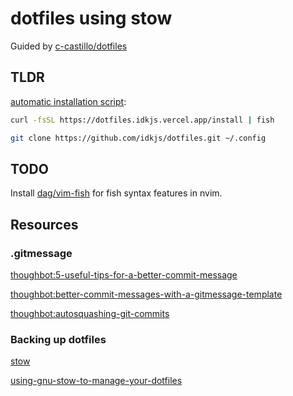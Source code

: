 # dotfiles using stow

Guided by [c-castillo/dotfiles](https://github.com/c-castillo/dotfiles)

## TLDR

[automatic installation script](https://dm.idkjs.vercel.app/install):

```bash
curl -fsSL https://dotfiles.idkjs.vercel.app/install | fish
```
```bash
git clone https://github.com/idkjs/dotfiles.git ~/.config
```

## TODO

Install [dag/vim-fish](https://github.com/dag/vim-fish) for fish syntax features in nvim.


## Resources

### .gitmessage

[thoughbot:5-useful-tips-for-a-better-commit-message](https://thoughtbot.com/blog/5-useful-tips-for-a-better-commit-message)

[thoughbot:better-commit-messages-with-a-gitmessage-template](https://thoughtbot.com/blog/better-commit-messages-with-a-gitmessage-template)

[thoughbot:autosquashing-git-commits](https://thoughtbot.com/blog/autosquashing-git-commits)


### Backing up dotfiles

[stow](https://www.gnu.org/software/stow/)

[using-gnu-stow-to-manage-your-dotfiles](http://brandon.invergo.net/news/2012-05-26-using-gnu-stow-to-manage-your-dotfiles.html)
